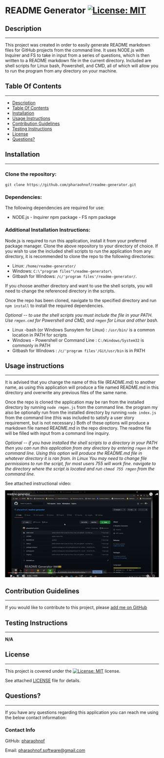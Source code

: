 #  README Generator   [![License: MIT](https://img.shields.io/badge/License-MIT-yellow.svg)](https://opensource.org/licenses/MIT)

  ##  Description

***

  This project was created in order to easily generate README markdown files for GitHub projects from the command line. It uses NODE.js with Inquirer and FS to take in input from a series of questions, which is then written to a README markdown file in the current directory. Included are shell scripts for Linux bash, Powershell, and CMD, all of which will allow you to run the program from any directory on your machine.
  
  ## Table Of Contents  

***
  * [Description](#Description)
  * [Table Of Contents](#table-of-contents)
  * [Installation](#Installation)
  * [Usage Instructions](#usage-instructions)
  * [Contribution Guidelines](#contribution-guidelines)
  * [Testing Instructions](#testing-instructions)
  * [License](#License)
  * [Questions?](#questions)

  ##  Installation

***

  ### Clone the repository: 
    git clone https://github.com/pharaohnof/readme-generator.git  
      
  ### Dependencies:  
  The following dependencies are required for use:  
  * NODE.js   - Inquirer npm package  - FS npm package
    
  ### Additional Installation Instructions:
  Node.js is required to run this application, install it from your preferred package manager. Clone the above repository to your directory of choice. If you wish to use the included shell scripts to run the application from any directory, it is recommended to clone the repo to the following directories:  
  * Linux: `/home/readme-generator/`  
  * Windows: `C:\"program files"\readme-generator\`  
  * Gitbash for Windows: `/c/'program files'/readme-generator/`.  
      
  If you choose another directory and want to use the shell scripts, you will need to change the referenced directory in the scripts.  
    
  Once the repo has been cloned, navigate to the specified directory and run `npm install` to install the required dependencies.

  
  *Optional -- to use the shell scripts you must include the file in your PATH. Use `rmgen.cmd` for Powershell and CMD, and `rmgen` for Linux and other bash.*
  - Linux -bash (or Windows Sunsytem for Linux) : `/usr/bin/` is a common location in PATH for scripts
  - Windows - Powershell or Command Line : `C:/Windows/System32` is commonly in PATH
  - Gitbash for Windows : `/c/'program files'/Git/usr/bin` is in PATH
    
  ##  Usage instructions  

***
It is advised that you change the name of this file (README.md) to another name, as using this application will produce a file named README.md in this directory and overwrite any previous files of the same name.

Once the repo is cloned the application may be ran from the installed directory by running `node rmgen.js` from the command line. the program my also be optionally run from the installed directory by running `node index.js` from the command line (this was included to satisfy a user story requirement, but is not necessary.) Both of these options will produce a markdown file named README.md in the repo directory. The readme file will be filled with input from a command line inquiry.

*Optional -- if you have installed the shell scripts to a directory in your PATH then you can run this application from any directory by entering `rmgen` in the command line. Using this option will produce the README.md file in whatever directory it is ran from. In Linux You may need to change file permissions to run the script, for most users 755 will work fine. navigate to the directory where the script is located and run `chmod 755 rmgen` from the command line.*

See attached instructional video:

[![README-GENERATOR INSTRUCTIONAL VIDEO](./inst.png)](https://youtu.be/_GmBIsQ49JA "RMGEN INSTRUCTIONS") 
    
  ##  Contribution Guidelines  

***
    
  If you would like to contribute to this project, please [add me on GitHub](https://github.com/pharaohnof)    
  ##  Testing Instructions  

  ***
    
  **N/A**  
    
  ##  License

  ***
      
  This project is covered under the [![License: MIT](https://img.shields.io/badge/License-MIT-yellow.svg)](https://opensource.org/licenses/MIT) license.  
    
  See attached [LICENSE](./LICENSE) file for details.  
    
  ##  Questions?  

  ***
  
  If you have any questions regarding this application you can reach me using the below contact information:  
  ### Contact Info  
    
  GitHub: [pharaohnof](https://github.com/pharaohnof)

  Email:  pharaohnof.software@gmail.com  